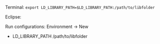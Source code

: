 Terminal:
`export LD_LIBRARY_PATH=$LD_LIBRARY_PATH:/path/to/libfolder`

Eclipse:

Run configurations: Environment -> New 
- LD_LIBRARY_PATH /path/to/libfolder

